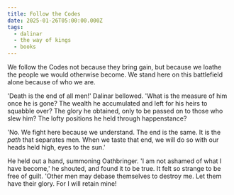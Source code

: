 ```yaml
---
title: Follow the Codes
date: 2025-01-26T05:00:00.000Z
tags:
  - dalinar
  - the way of kings
  - books
---
```

We follow the Codes not because they bring gain, but because we loathe the people we would otherwise become. We stand here on this battlefield alone because of who we are.

'Death is the end of all men!' Dalinar bellowed. 'What is the measure of him once he is gone? The wealth he accumulated and left for his heirs to squabble over? The glory he obtained, only to be passed on to those who slew him? The lofty positions he held through happenstance?

'No. We fight here because we understand. The end is the same. It is the *path* that separates men. When we taste that end, we will do so with our heads held high, eyes to the sun.'

He held out a hand, summoning Oathbringer. 'I am not ashamed of what I have become,' he shouted, and found it to be true. It felt so strange to be free of guilt. 'Other men may debase themselves to destroy me. Let them have their glory. For I will retain mine!

